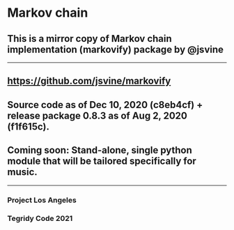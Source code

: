 # Markov chain

## This is a mirror copy of Markov chain implementation (markovify) package by @jsvine

***

## https://github.com/jsvine/markovify

## Source code as of Dec 10, 2020 (c8eb4cf) + release package 0.8.3 as of Aug 2, 2020 (f1f615c).

## Coming soon: Stand-alone, single python module that will be tailored specifically for music.

***

### Project Los Angeles
### Tegridy Code 2021
